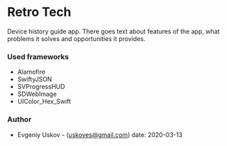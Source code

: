 # Retro Tech

Device history guide app. 
There goes text about features of the app, what problems it solves and opportunities it provides.

### Used frameworks
- Alamofire
- SwiftyJSON
- SVProgressHUD
- SDWebImage
- UIColor_Hex_Swift

### Author
- Evgeniy Uskov - (uskoves@gmail.com)
date: 2020-03-13
